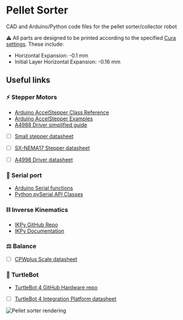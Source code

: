 # Pellet Sorter
CAD and Arduino/Python code files for the pellet sorter/collector robot

⚠ All parts are designed to be printed according to the specified [Cura settings](Resources/Ultimaker_S5_Cura_Config.curaprofile). These include:
- Horizontal Expansion: -0.1 mm
- Initial Layer Horizontal Expansion: -0.16 mm


## Useful links 
### ⚡ Stepper Motors
- [Arduino AccelStepper Class Reference](https://www.airspayce.com/mikem/arduino/AccelStepper/classAccelStepper.html)
- [Arduino AccelStepper Examples](https://www.airspayce.com/mikem/arduino/AccelStepper/examples.html)
- [A4988 Driver simplified guide](https://lastminuteengineers.com/a4988-stepper-motor-driver-arduino-tutorial/)
- [ ] [Small stepper datasheet](https://github.com/AMDatIMDEA/Pellet_sorter/blob/d0cadbf57e2ab080da146999fbca15fec0f52def/Resources/Guides_and_Datasheets/290-028-1_ts-24byj48a-25-pxw%20Stepper.pdf)
- [ ] [SX-NEMA17 Stepper datasheet](https://github.com/AMDatIMDEA/Pellet_sorter/blob/d0cadbf57e2ab080da146999fbca15fec0f52def/Resources/Guides_and_Datasheets/SX17%20NEMA17%20Stepper.pdf)
- [ ] [A4998 Driver datasheet](https://github.com/AMDatIMDEA/Pellet_sorter/blob/d0cadbf57e2ab080da146999fbca15fec0f52def/Resources/Guides_and_Datasheets/A4988-%20Driver%20Datasheet.pdf)


### 🔌 Serial port
- [Arduino Serial functions](https://www.arduino.cc/reference/en/language/functions/communication/serial/)
- [Python pySerial API Classes](https://pyserial.readthedocs.io/en/latest/pyserial_api.html)

### ⛓ Inverse Kinematics
- [IKPy GitHub Repo](https://github.com/Phylliade/ikpy)
- [IKPy Documentation](https://ikpy.readthedocs.io/en/latest/ikpy.html)

### ⚖ Balance
- [ ] [CPWplus Scale datasheet](https://github.com/AMDatIMDEA/Pellet_sorter/blob/d0cadbf57e2ab080da146999fbca15fec0f52def/Resources/Guides_and_Datasheets/CPWplus_UM_USA%20Scale.pdf)

### 🐢 TurtleBot
- [TurtleBot 4 GitHub Hardware repo](https://github.com/turtlebot/turtlebot4-hardware/tree/master/TurtleBot%204/Components)
- [ ] [TurtleBot 4 Integration Platform datasheet](https://github.com/AMDatIMDEA/Pellet_sorter/blob/c34230bc0438fd95317bfee5fad6f5a7074d98d1/Resources/Guides_and_Datasheets/TurtleBot%20Top%20Integration%20platform%20draft.pdf)

![Pellet sorter rendering](Resources/Visuals/Renders/Pellet_sorter_Assembly_view_Full.png)
